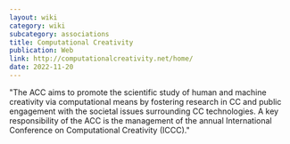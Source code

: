 ```yaml
---
layout: wiki
category: wiki
subcategory: associations
title: Computational Creativity
publication: Web
link: http://computationalcreativity.net/home/
date: 2022-11-20
---
```


"The ACC aims to promote the scientific study of human and machine creativity via computational means by fostering research in CC and public engagement with the societal issues surrounding CC technologies. A key responsibility of the ACC is the management of the annual International Conference on Computational Creativity (ICCC)."
